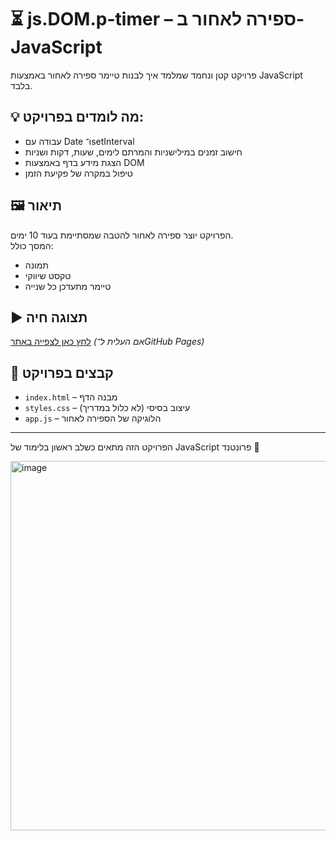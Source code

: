 # ⏳ js.DOM.p-timer – ספירה לאחור ב-JavaScript

פרויקט קטן ונחמד שמלמד איך לבנות טיימר ספירה לאחור באמצעות JavaScript בלבד.

## 💡 מה לומדים בפרויקט:
- עבודה עם Date ו־setInterval
- חישוב זמנים במילישניות והמרתם לימים, שעות, דקות ושניות
- הצגת מידע בדף באמצעות DOM
- טיפול במקרה של פקיעת הזמן

## 🖼️ תיאור
הפרויקט יוצר ספירה לאחור להטבה שמסתיימת בעוד 10 ימים.  
המסך כולל:
- תמונה
- טקסט שיווקי
- טיימר מתעדכן כל שנייה

## ▶️ תצוגה חיה
[לחץ כאן לצפייה באתר](https://eylommaayan.github.io/js.DOM.p-timer/) _(אם העלית ל־GitHub Pages)_

## 📁 קבצים בפרויקט
- `index.html` – מבנה הדף
- `styles.css` – עיצוב בסיסי (לא כלול במדריך)
- `app.js` – הלוגיקה של הספירה לאחור

---

הפרויקט הזה מתאים כשלב ראשון בלימוד של JavaScript פרונטנד 🎉



<img width="1400" height="591" alt="image" src="https://github.com/user-attachments/assets/c6c903ec-c6af-48f4-9da3-9b0e4690b3e8" />
